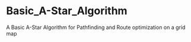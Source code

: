 # Basic_A-Star_Algorithm
A Basic A-Star Algorithm for Pathfinding and Route optimization on a grid map
